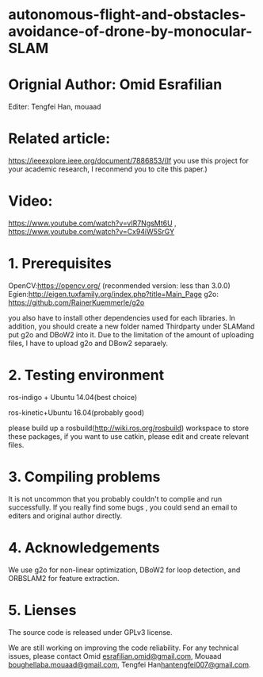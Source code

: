 # autonomous-flight-and-obstacles-avoidance-of-drone-by-monocular-SLAM

# Orignial Author: Omid Esrafilian

Editer: Tengfei Han, mouaad

# Related article:
https://ieeexplore.ieee.org/document/7886853/(If you use this project for your academic research, I reconmend you to  cite this paper.)

# Video:
https://www.youtube.com/watch?v=vIR7NgsMt6U , https://www.youtube.com/watch?v=Cx94iW5SrGY

# 1. Prerequisites
OpenCV:https://opencv.org/  (reconmended version: less than 3.0.0)
Egien:http://eigen.tuxfamily.org/index.php?title=Main_Page
g2o: https://github.com/RainerKuemmerle/g2o

you also have to install other dependencies used for each libraries. In addition, you should create a new folder named Thirdparty under SLAMand put g2o and DBoW2 into it. Due to the limitation of the amount of uploading files, I have to upload g2o and DBow2 separaely.


# 2. Testing environment
ros-indigo + Ubuntu 14.04(best choice)

ros-kinetic+Ubuntu 16.04(probably good)

please build up a rosbuild(http://wiki.ros.org/rosbuild) workspace to store these packages, if you want to use catkin, please edit and create relevant files. 

# 3. Compiling problems
It is not uncommon that you probably couldn't to complie and run successfully. If you really find some bugs , you could send an email to editers and original author directly.

# 4. Acknowledgements
We use g2o for non-linear optimization, DBoW2 for loop detection, and ORBSLAM2 for feature extraction.

# 5. Lienses
The source code is released under GPLv3 license.

We are still working on improving the code reliability. For any technical issues, please contact Omid <esrafilian.omid@gmail.com>, Mouaad <boughellaba.mouaad@gmail.com>, Tengfei Han<hantengfei007@gmail.com>.
 
      

      
